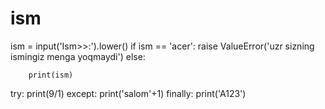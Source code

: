 # ism

ism = input('Ism>>:').lower()
if ism == 'acer':
    raise ValueError('uzr sizning ismingiz menga yoqmaydi')
else:
    
        print(ism)

try:
    print(9/1)
except:
    print('salom'+1)
finally:
    print('A123')
    
